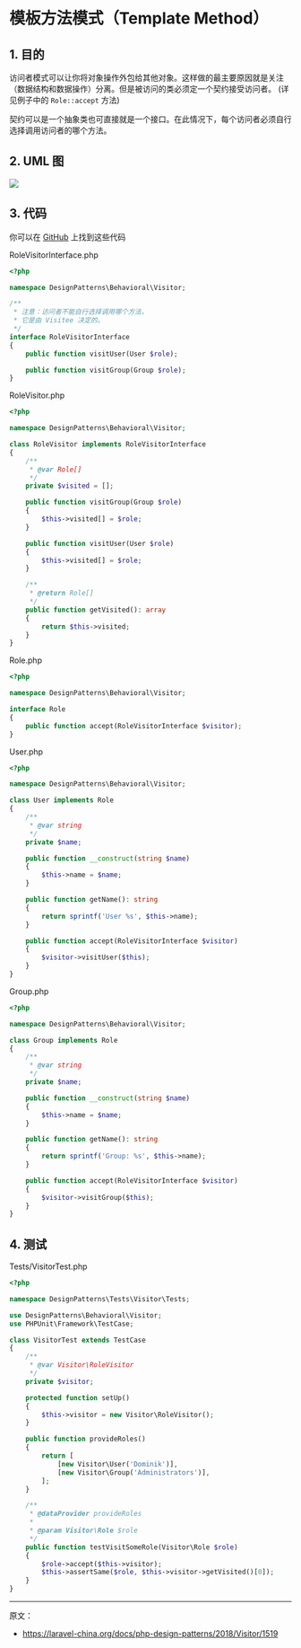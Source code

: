 # 模板方法模式（Template Method）

## 1. 目的

访问者模式可以让你将对象操作外包给其他对象。这样做的最主要原因就是关注（数据结构和数据操作）分离。但是被访问的类必须定一个契约接受访问者。 (详见例子中的 `Role::accept` 方法)

契约可以是一个抽象类也可直接就是一个接口。在此情况下，每个访问者必须自行选择调用访问者的哪个方法。

## 2. UML 图

![](https://lccdn.phphub.org/uploads/images/201803/19/1/rtMmvjqvbN.png)

## 3. 代码

你可以在 [GitHub](https://github.com/domnikl/DesignPatternsPHP/tree/master/Behavioral/Visitor) 上找到这些代码

RoleVisitorInterface.php

```php
<?php

namespace DesignPatterns\Behavioral\Visitor;

/**
 * 注意：访问者不能自行选择调用哪个方法，
 * 它是由 Visitee 决定的。
 */
interface RoleVisitorInterface
{
    public function visitUser(User $role);

    public function visitGroup(Group $role);
}
```

RoleVisitor.php

```php
<?php

namespace DesignPatterns\Behavioral\Visitor;

class RoleVisitor implements RoleVisitorInterface
{
    /**
     * @var Role[]
     */
    private $visited = [];

    public function visitGroup(Group $role)
    {
        $this->visited[] = $role;
    }

    public function visitUser(User $role)
    {
        $this->visited[] = $role;
    }

    /**
     * @return Role[]
     */
    public function getVisited(): array
    {
        return $this->visited;
    }
}
```

Role.php

```php
<?php

namespace DesignPatterns\Behavioral\Visitor;

interface Role
{
    public function accept(RoleVisitorInterface $visitor);
}
```

User.php

```php
<?php

namespace DesignPatterns\Behavioral\Visitor;

class User implements Role
{
    /**
     * @var string
     */
    private $name;

    public function __construct(string $name)
    {
        $this->name = $name;
    }

    public function getName(): string
    {
        return sprintf('User %s', $this->name);
    }

    public function accept(RoleVisitorInterface $visitor)
    {
        $visitor->visitUser($this);
    }
}
```

Group.php

```php
<?php

namespace DesignPatterns\Behavioral\Visitor;

class Group implements Role
{
    /**
     * @var string
     */
    private $name;

    public function __construct(string $name)
    {
        $this->name = $name;
    }

    public function getName(): string
    {
        return sprintf('Group: %s', $this->name);
    }

    public function accept(RoleVisitorInterface $visitor)
    {
        $visitor->visitGroup($this);
    }
}
```

## 4. 测试

Tests/VisitorTest.php

```php
<?php

namespace DesignPatterns\Tests\Visitor\Tests;

use DesignPatterns\Behavioral\Visitor;
use PHPUnit\Framework\TestCase;

class VisitorTest extends TestCase
{
    /**
     * @var Visitor\RoleVisitor
     */
    private $visitor;

    protected function setUp()
    {
        $this->visitor = new Visitor\RoleVisitor();
    }

    public function provideRoles()
    {
        return [
            [new Visitor\User('Dominik')],
            [new Visitor\Group('Administrators')],
        ];
    }

    /**
     * @dataProvider provideRoles
     *
     * @param Visitor\Role $role
     */
    public function testVisitSomeRole(Visitor\Role $role)
    {
        $role->accept($this->visitor);
        $this->assertSame($role, $this->visitor->getVisited()[0]);
    }
}
```

----

原文：

- https://laravel-china.org/docs/php-design-patterns/2018/Visitor/1519